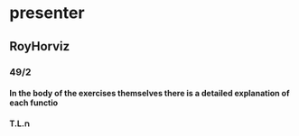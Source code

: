 # presenter
 ## RoyHorviz
### 49/2
 #### In the body of the exercises themselves there is a detailed explanation of each functio
 #### T.L.ח
